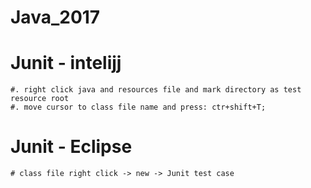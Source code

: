 # Java_2017
# Junit - intelijj
    #. right click java and resources file and mark directory as test resource root
    #. move cursor to class file name and press: ctr+shift+T;
    
# Junit - Eclipse
    # class file right click -> new -> Junit test case